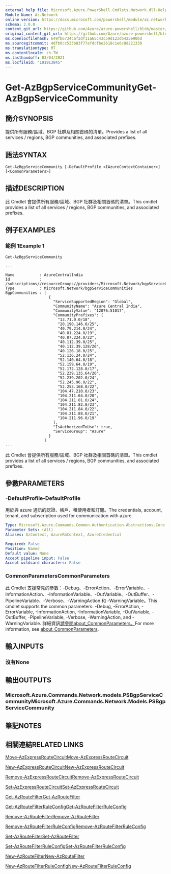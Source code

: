 ```yaml
---
external help file: Microsoft.Azure.PowerShell.Cmdlets.Network.dll-Help.xml
Module Name: Az.Network
online version: https://docs.microsoft.com/powershell/module/az.network/get-azbgpservicecommunity
schema: 2.0.0
content_git_url: https://github.com/Azure/azure-powershell/blob/master/src/Network/Network/help/Get-AzBgpServiceCommunity.md
original_content_git_url: https://github.com/Azure/azure-powershell/blob/master/src/Network/Network/help/Get-AzBgpServiceCommunity.md
ms.openlocfilehash: 649fb6734caf2df11a65c43c59d123db425e90bd
ms.sourcegitcommit: 4dfb0cc533b83f77afdcfbe2618c1e6c8d221330
ms.translationtype: MT
ms.contentlocale: zh-TW
ms.lasthandoff: 03/04/2021
ms.locfileid: "101913845"
---
```

# <span data-ttu-id="2a329-101">Get-AzBgpServiceCommunity</span><span class="sxs-lookup"><span data-stu-id="2a329-101">Get-AzBgpServiceCommunity</span></span>

## <span data-ttu-id="2a329-102">簡介</span><span class="sxs-lookup"><span data-stu-id="2a329-102">SYNOPSIS</span></span>
<span data-ttu-id="2a329-103">提供所有服務/區域、BGP 社群及相關首碼的清單。</span><span class="sxs-lookup"><span data-stu-id="2a329-103">Provides a list of all services / regions, BGP communities, and associated prefixes.</span></span>

## <span data-ttu-id="2a329-104">語法</span><span class="sxs-lookup"><span data-stu-id="2a329-104">SYNTAX</span></span>

```
Get-AzBgpServiceCommunity [-DefaultProfile <IAzureContextContainer>] [<CommonParameters>]
```

## <span data-ttu-id="2a329-105">描述</span><span class="sxs-lookup"><span data-stu-id="2a329-105">DESCRIPTION</span></span>
<span data-ttu-id="2a329-106">此 Cmdlet 會提供所有服務/區域、BGP 社群及相關首碼的清單。</span><span class="sxs-lookup"><span data-stu-id="2a329-106">This cmdlet provides a list of all services / regions, BGP communities, and associated prefixes.</span></span>

## <span data-ttu-id="2a329-107">例子</span><span class="sxs-lookup"><span data-stu-id="2a329-107">EXAMPLES</span></span>

### <span data-ttu-id="2a329-108">範例 1</span><span class="sxs-lookup"><span data-stu-id="2a329-108">Example 1</span></span>
```
Get-AzBgpServiceCommunity

...

Name           : AzureCentralIndia
Id             : /subscriptions//resourceGroups//providers/Microsoft.Network/bgpServiceCommunities/AzureCentralIndia
Type           : Microsoft.Network/bgpServiceCommunities
BgpCommunities : [
                   {
                     "ServiceSupportedRegion": "Global",
                     "CommunityName": "Azure Central India",
                     "CommunityValue": "12076:51017",
                     "CommunityPrefixes": [
                       "13.71.0.0/18",
                       "20.190.146.0/25",
                       "40.79.214.0/24",
                       "40.81.224.0/19",
                       "40.87.224.0/22",
                       "40.112.39.0/25",
                       "40.112.39.128/26",
                       "40.126.18.0/25",
                       "52.136.24.0/24",
                       "52.140.64.0/18",
                       "52.159.64.0/19",
                       "52.172.128.0/17",
                       "52.239.135.64/26",
                       "52.239.202.0/24",
                       "52.245.96.0/22",
                       "52.253.168.0/22",
                       "104.47.210.0/23",
                       "104.211.64.0/20",
                       "104.211.81.0/24",
                       "104.211.82.0/23",
                       "104.211.84.0/22",
                       "104.211.88.0/21",
                       "104.211.96.0/19"
                     ],
                     "IsAuthorizedToUse": true,
                     "ServiceGroup": "Azure"
                   }
                 ]
...
```

<span data-ttu-id="2a329-109">此 Cmdlet 會提供所有服務/區域、BGP 社群及相關首碼的清單。</span><span class="sxs-lookup"><span data-stu-id="2a329-109">This cmdlet provides a list of all services / regions, BGP communities, and associated prefixes.</span></span>

## <span data-ttu-id="2a329-110">參數</span><span class="sxs-lookup"><span data-stu-id="2a329-110">PARAMETERS</span></span>

### <span data-ttu-id="2a329-111">-DefaultProfile</span><span class="sxs-lookup"><span data-stu-id="2a329-111">-DefaultProfile</span></span>
<span data-ttu-id="2a329-112">用於與 azure 通訊的認證、帳戶、租使用者和訂閱。</span><span class="sxs-lookup"><span data-stu-id="2a329-112">The credentials, account, tenant, and subscription used for communication with azure.</span></span>

```yaml
Type: Microsoft.Azure.Commands.Common.Authentication.Abstractions.Core.IAzureContextContainer
Parameter Sets: (All)
Aliases: AzContext, AzureRmContext, AzureCredential

Required: False
Position: Named
Default value: None
Accept pipeline input: False
Accept wildcard characters: False
```

### <span data-ttu-id="2a329-113">CommonParameters</span><span class="sxs-lookup"><span data-stu-id="2a329-113">CommonParameters</span></span>
<span data-ttu-id="2a329-114">此 Cmdlet 支援常見的參數：-Debug、-ErrorAction、-ErrorVariable、-InformationAction、-InformationVariable、-OutVariable、-OutBuffer、-PipelineVariable、-Verbose、-WarningAction 和 -WarningVariable。</span><span class="sxs-lookup"><span data-stu-id="2a329-114">This cmdlet supports the common parameters: -Debug, -ErrorAction, -ErrorVariable, -InformationAction, -InformationVariable, -OutVariable, -OutBuffer, -PipelineVariable, -Verbose, -WarningAction, and -WarningVariable.</span></span> <span data-ttu-id="2a329-115">詳細資訊[請參閱about_CommonParameters。](http://go.microsoft.com/fwlink/?LinkID=113216)</span><span class="sxs-lookup"><span data-stu-id="2a329-115">For more information, see [about_CommonParameters](http://go.microsoft.com/fwlink/?LinkID=113216).</span></span>

## <span data-ttu-id="2a329-116">輸入</span><span class="sxs-lookup"><span data-stu-id="2a329-116">INPUTS</span></span>

### <span data-ttu-id="2a329-117">沒有</span><span class="sxs-lookup"><span data-stu-id="2a329-117">None</span></span>

## <span data-ttu-id="2a329-118">輸出</span><span class="sxs-lookup"><span data-stu-id="2a329-118">OUTPUTS</span></span>

### <span data-ttu-id="2a329-119">Microsoft.Azure.Commands.Network.models.PSBgpServiceCommunity</span><span class="sxs-lookup"><span data-stu-id="2a329-119">Microsoft.Azure.Commands.Network.Models.PSBgpServiceCommunity</span></span>

## <span data-ttu-id="2a329-120">筆記</span><span class="sxs-lookup"><span data-stu-id="2a329-120">NOTES</span></span>

## <span data-ttu-id="2a329-121">相關連結</span><span class="sxs-lookup"><span data-stu-id="2a329-121">RELATED LINKS</span></span>

[<span data-ttu-id="2a329-122">Move-AzExpressRouteCircuit</span><span class="sxs-lookup"><span data-stu-id="2a329-122">Move-AzExpressRouteCircuit</span></span>](Move-AzExpressRouteCircuit.md)

[<span data-ttu-id="2a329-123">New-AzExpressRouteCircuit</span><span class="sxs-lookup"><span data-stu-id="2a329-123">New-AzExpressRouteCircuit</span></span>](New-AzExpressRouteCircuit.md)

[<span data-ttu-id="2a329-124">Remove-AzExpressRouteCircuit</span><span class="sxs-lookup"><span data-stu-id="2a329-124">Remove-AzExpressRouteCircuit</span></span>](Remove-AzExpressRouteCircuit.md)

[<span data-ttu-id="2a329-125">Set-AzExpressRouteCircuit</span><span class="sxs-lookup"><span data-stu-id="2a329-125">Set-AzExpressRouteCircuit</span></span>](Set-AzExpressRouteCircuit.md)

[<span data-ttu-id="2a329-126">Get-AzRouteFilter</span><span class="sxs-lookup"><span data-stu-id="2a329-126">Get-AzRouteFilter</span></span>](Get-AzRouteFilter.md)

[<span data-ttu-id="2a329-127">Get-AzRouteFilterRuleConfig</span><span class="sxs-lookup"><span data-stu-id="2a329-127">Get-AzRouteFilterRuleConfig</span></span>](Get-AzRouteFilterRuleConfig.md)

[<span data-ttu-id="2a329-128">Remove-AzRouteFilter</span><span class="sxs-lookup"><span data-stu-id="2a329-128">Remove-AzRouteFilter</span></span>](Remove-AzRouteFilter.md)

[<span data-ttu-id="2a329-129">Remove-AzRouteFilterRuleConfig</span><span class="sxs-lookup"><span data-stu-id="2a329-129">Remove-AzRouteFilterRuleConfig</span></span>](Remove-AzRouteFilterRuleConfig.md)

[<span data-ttu-id="2a329-130">Set-AzRouteFilter</span><span class="sxs-lookup"><span data-stu-id="2a329-130">Set-AzRouteFilter</span></span>](Set-AzRouteFilter.md)

[<span data-ttu-id="2a329-131">Set-AzRouteFilterRuleConfig</span><span class="sxs-lookup"><span data-stu-id="2a329-131">Set-AzRouteFilterRuleConfig</span></span>](Set-AzRouteFilterRuleConfig.md)

[<span data-ttu-id="2a329-132">New-AzRouteFilter</span><span class="sxs-lookup"><span data-stu-id="2a329-132">New-AzRouteFilter</span></span>](New-AzRouteFilter.md)

[<span data-ttu-id="2a329-133">New-AzRouteFilterRuleConfig</span><span class="sxs-lookup"><span data-stu-id="2a329-133">New-AzRouteFilterRuleConfig</span></span>](New-AzRouteFilterRuleConfig.md)
